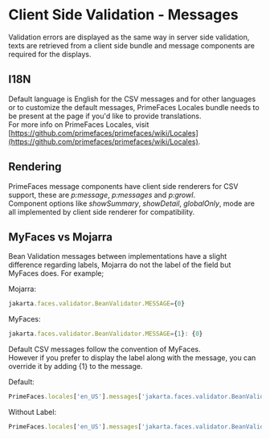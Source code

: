 # Client Side Validation -  Messages

Validation errors are displayed as the same way in server side validation, texts are retrieved from a
client side bundle and message components are required for the displays.

## I18N
Default language is English for the CSV messages and for other languages or to customize the
default messages, PrimeFaces Locales bundle needs to be present at the page if you'd like to provide
translations.  
For more info on PrimeFaces Locales, visit
[https://github.com/primefaces/primefaces/wiki/Locales](https://github.com/primefaces/primefaces/wiki/Locales).

## Rendering
PrimeFaces message components have client side renderers for CSV support, these are _p:message_, _p:messages_ and _p:growl_.  
Component options like _showSummary_, _showDetail_, _globalOnly_, mode are all implemented by client side renderer for compatibility.

## MyFaces vs Mojarra
Bean Validation messages between implementations have a slight difference regarding labels,
Mojarra do not the label of the field but MyFaces does. For example;

Mojarra:
```js
jakarta.faces.validator.BeanValidator.MESSAGE={0}
```

MyFaces:
```js
jakarta.faces.validator.BeanValidator.MESSAGE={1}: {0}
```

Default CSV messages follow the convention of MyFaces.  
However if you prefer to display the label along with the message, you can override it by adding {1} to the message.

Default:
```js
PrimeFaces.locales['en_US'].messages['jakarta.faces.validator.BeanValidator.MESSAGE'] = '{1}: {0}';
```

Without Label:
```js
PrimeFaces.locales['en_US'].messages['jakarta.faces.validator.BeanValidator.MESSAGE'] = '{0}';
```
